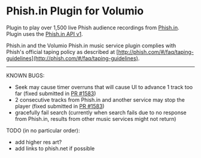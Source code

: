 # Phish.in Plugin for Volumio

Plugin to play over 1,500 live Phish audience recordings from [Phish.in](http://phish.in).  Plugin uses the [Phish.in API v1](http://phish.in/api-docs).

Phish.in and the Volumio Phish.in music service plugin complies with Phish's official taping policy as described at [http://phish.com/#/faq/taping-guidelines](http://phish.com/#/faq/taping-guidelines).



---

KNOWN BUGS:
- Seek may cause timer overruns that will cause UI to advance 1 track too far (fixed submitted in [PR #1583](https://github.com/volumio/Volumio2/pull/1583))
- 2 consecutive tracks from Phish.in and another service may stop the player  (fixed submitted in [PR #1583](https://github.com/volumio/Volumio2/pull/1583))
- gracefully fail search (currently when search fails due to no response from Phish.in, results from other music services might not return)
 
TODO (in no particular order):
- add higher res art?
- add links to phish.net if possible
